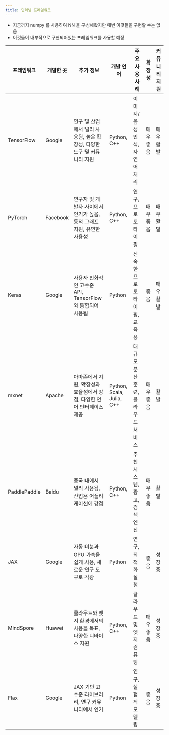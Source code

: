 ```yaml
---
title: 딥러닝 프레임워크
---
```

- 지금까지 numpy 를 사용하여 NN 을 구성해왔지만 매번 이것들을 구현할 수는 없음
- 이것들이 내부적으로 구현되어있는 프레임워크를 사용할 예정

| 프레임워크 | 개발한 곳 | 추가 정보 | 개발 언어 | 주요 사용 사례 | 확장성 | 커뮤니티 지원 |
| --- | --- | --- | --- | --- | --- | --- |
| TensorFlow | Google | 연구 및 산업에서 널리 사용됨, 높은 확장성, 다양한 도구 및 커뮤니티 지원 | Python, C++ | 이미지/음성 인식, 자연어 처리 | 매우 좋음 | 매우 활발 |
| PyTorch | Facebook | 연구자 및 개발자 사이에서 인기가 높음, 동적 그래프 지원, 유연한 사용성 | Python, C++ | 연구, 프로토타이핑 | 매우 좋음 | 매우 활발 |
| Keras | Google | 사용자 친화적인 고수준 API, TensorFlow와 통합되어 사용됨 | Python | 신속한 프로토타이핑, 교육용 | 좋음 | 매우 활발 |
| mxnet | Apache | 아마존에서 지원, 확장성과 효율성에서 강점, 다양한 언어 인터페이스 제공 | Python, Scala, Julia, C++ | 대규모 분산 훈련, 클라우드 서비스 | 매우 좋음 | 활발 |
| PaddlePaddle | Baidu | 중국 내에서 널리 사용됨, 산업용 어플리케이션에 강점 | Python, C++ | 추천 시스템, 광고, 검색 엔진 | 매우 좋음 | 활발 |
| JAX | Google | 자동 미분과 GPU 가속을 쉽게 사용, 새로운 연구 도구로 각광 | Python | 연구, 최적화 실험 | 좋음 | 성장 중 |
| MindSpore | Huawei | 클라우드와 엣지 환경에서의 사용을 목표, 다양한 디바이스 지원 | Python, C++ | 클라우드 및 엣지 컴퓨팅 | 매우 좋음 | 성장 중 |
| Flax | Google | JAX 기반 고수준 라이브러리, 연구 커뮤니티에서 인기 | Python | 연구, 실험적 모델링 | 좋음 | 성장 중 |